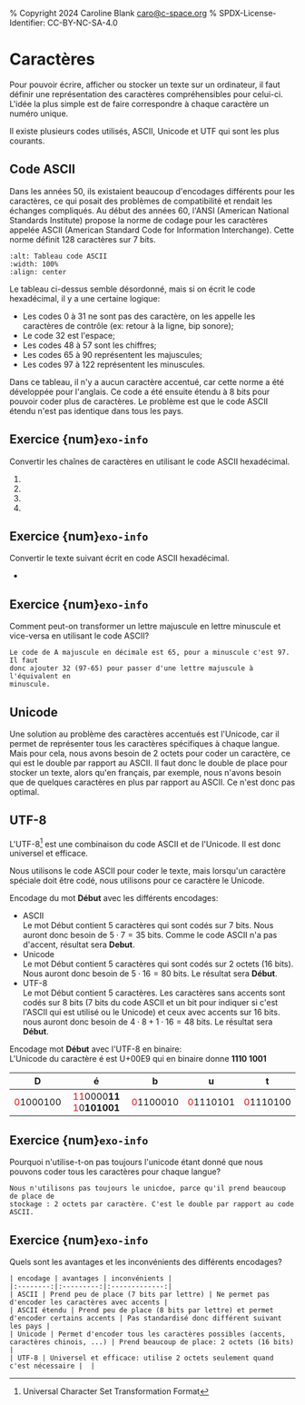 % Copyright 2024 Caroline Blank <caro@c-space.org>
% SPDX-License-Identifier: CC-BY-NC-SA-4.0

# Caractères

Pour pouvoir écrire, afficher ou stocker un texte sur un ordinateur, il faut
définir une représentation des caractères compréhensibles pour celui-ci. L'idée
la plus simple est de faire correspondre à chaque caractère un numéro unique.

Il existe plusieurs codes utilisés, ASCII, Unicode et UTF qui sont les plus
courants.

## Code ASCII

Dans les années 50, ils existaient beaucoup d'encodages différents pour les
caractères, ce qui posait des problèmes de compatibilité et rendait les échanges
compliqués. Au début des années 60, l'ANSI (American National Standards
Institute) propose la norme de codage pour les caractères appelée ASCII
(American Standard Code for Information Interchange). Cette norme définit 128
caractères sur 7 bits.

```{figure} images/ascii.png
:alt: Tableau code ASCII
:width: 100%
:align: center
```

Le tableau ci-dessus semble désordonné, mais si on écrit le code hexadécimal, il
y a une certaine logique:
- Les codes 0 à 31 ne sont pas des caractère, on les appelle les caractères de
  contrôle (ex: retour à la ligne, bip sonore);
- Le code 32 est l'espace;
- Les codes 48 à 57 sont les chiffres;
- Les codes 65 à 90 représentent les majuscules;
- Les codes 97 à 122 représentent les minuscules.

Dans ce tableau, il n'y a aucun caractère accentué, car cette norme a été
développée pour l'anglais. Ce code a été ensuite étendu à 8 bits pour pouvoir
coder plus de caractères. Le problème est que le code ASCII étendu n'est pas
identique dans tous les pays.

## Exercice {num}`exo-info`

Convertir les chaînes de caractères en utilisant le code ASCII hexadécimal.

<script>
async function questionEncode(prompt) {
    const node = document.currentScript;
    const quizz = await tdoc.import('tdoc/quizz.js');
    const codes = [];
    for (let i = 0; i < prompt.length; ++i) {
      codes.push(prompt.charCodeAt(i).toString(16).padStart(2, '0'));
    }
    const value = codes.join('').toUpperCase();
    quizz.question(node, prompt, resp => {
        resp = resp.replaceAll(' ', '').toUpperCase();
        return resp === value;
    });
}
</script>

1.  <script>questionEncode("INFO");</script>
2.  <script>questionEncode("hello");</script>
3.  <script>questionEncode("Bonjour");</script>
4.  <script>questionEncode(";-)");</script>

## Exercice {num}`exo-info`

Convertir le texte suivant écrit en code ASCII hexadécimal.

<script>
async function questionDecode(prompt) {
  const node = document.currentScript;
  const quizz = await tdoc.import('tdoc/quizz.js');
  let value = '';
  for (const c of prompt.split(' ')) {
    value += String.fromCharCode(Number.parseInt(c, 16));
  }
  quizz.question(node, prompt, resp => resp === value);
}
</script>

- <script>
  questionDecode(
    '4A 27 61 69 6D 65 20 6C 27 69 6E 66 6F 72 6D 61 74 69 71 75 65 21');
  </script>

## Exercice {num}`exo-info`

Comment peut-on transformer un lettre majuscule en lettre minuscule et
vice-versa en utilisant le code ASCII?

```{solution}
Le code de A majuscule en décimale est 65, pour a minuscule c'est 97. Il faut
donc ajouter 32 (97-65) pour passer d'une lettre majuscule à l'équivalent en
minuscule.
```

## Unicode

Une solution au problème des caractères accentués est l'Unicode, car il permet
de représenter tous les caractères spécifiques à chaque langue. Mais pour cela,
nous avons besoin de 2 octets pour coder un caractère, ce qui est le double par
rapport au ASCII. Il faut donc le double de place pour stocker un texte, alors
qu'en français, par exemple, nous n'avons besoin que de quelques caractères en
plus par rapport au ASCII. Ce n'est donc pas optimal.

## UTF-8

L'UTF-8[^sn1] est une combinaison du code ASCII et de l'Unicode. Il est donc
universel et efficace.
[^sn1]: Universal Character Set Transformation Format

Nous utilisons le code ASCII pour coder le texte, mais lorsqu'un caractère
spéciale doit être codé, nous utilisons pour ce caractère le Unicode.

Encodage du mot **Début** avec les différents encodages:
- ASCII\
  Le mot Début contient 5 caractères qui sont codés sur 7 bits. Nous auront donc
  besoin de $5 \cdot 7 = 35$ bits. Comme le code ASCII n'a pas d'accent,
  résultat sera **Debut**.
- Unicode\
  Le mot Début contient 5 caractères qui sont codés sur 2 octets (16 bits). Nous
  auront donc besoin de $5 \cdot 16 = 80$ bits. Le résultat sera **Début**.
- UTF-8\
  Le mot Début contient 5 caractères. Les caractères sans accents sont codés sur
  8 bits (7 bits du code ASCII et un bit pour indiquer si c'est l'ASCII qui est
  utilisé ou le Unicode) et ceux avec accents sur 16 bits. nous auront donc
  besoin de $4 \cdot 8 + 1 \cdot 16 = 48$ bits. Le résultat sera **Début**.

Encodage mot **Début** avec l'UTF-8 en binaire:\
L'Unicode du caractère é est U+00E9 qui en binaire donne **1110 1001**

| D    | é    | b    | u    | t    |
|:----:|:----:|:----:|:----:|:----:|
|<span style="color:red">0</span>1000100| <span style="color:red">11</span>0000**11** <span style="color:red">1</span>0**101001**| <span style="color:red">0</span>1100010| <span style="color:red">0</span>1110101| <span style="color:red">0</span>1110100|

## Exercice {num}`exo-info`

Pourquoi n'utilise-t-on pas toujours l'unicode étant donné que nous pouvons
coder tous les caractères pour chaque langue?

```{solution}
Nous n'utilisons pas toujours le unicdoe, parce qu'il prend beaucoup de place de
stockage : 2 octets par caractère. C'est le double par rapport au code ASCII.
```

## Exercice {num}`exo-info`

Quels sont les avantages et les inconvénients des différents encodages?

```{solution}
| encodage | avantages | inconvénients |
|:--------:|:---------:|:-------------:|
| ASCII | Prend peu de place (7 bits par lettre) | Ne permet pas d'encoder les caractères avec accents |
| ASCII étendu | Prend peu de place (8 bits par lettre) et permet d'encoder certains accents | Pas standardisé donc différent suivant les pays |
| Unicode | Permet d'encoder tous les caractères possibles (accents, caractères chinois, ...) | Prend beaucoup de place: 2 octets (16 bits) |
| UTF-8 | Universel et efficace: utilise 2 octets seulement quand c'est nécessaire |  |
```
